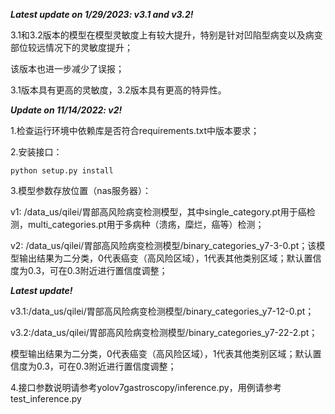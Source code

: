 ***Latest update on 1/29/2023: v3.1 and v3.2!***

3.1和3.2版本的模型在模型灵敏度上有较大提升，特别是针对凹陷型病变以及病变部位较远情况下的灵敏度提升；

该版本也进一步减少了误报；

3.1版本具有更高的灵敏度，3.2版本具有更高的特异性。

***Update on 11/14/2022: v2!***

1.检查运行环境中依赖库是否符合requirements.txt中版本要求；

2.安装接口：
``` shell
python setup.py install
```
3.模型参数存放位置（nas服务器）：

v1: /data_us/qilei/胃部高风险病变检测模型，其中single_category.pt用于癌检测，multi_categories.pt用于多病种（溃疡，糜烂，癌等）检测；

v2: /data_us/qilei/胃部高风险病变检测模型/binary_categories_y7-3-0.pt；该模型输出结果为二分类，0代表癌变（高风险区域），1代表其他类别区域；默认置信度为0.3，可在0.3附近进行置信度调整；

***Latest update!***

v3.1:/data_us/qilei/胃部高风险病变检测模型/binary_categories_y7-12-0.pt；

v3.2:/data_us/qilei/胃部高风险病变检测模型/binary_categories_y7-22-2.pt；

模型输出结果为二分类，0代表癌变（高风险区域），1代表其他类别区域；默认置信度为0.3，可在0.3附近进行置信度调整；

4.接口参数说明请参考yolov7gastroscopy/inference.py，用例请参考test_inference.py